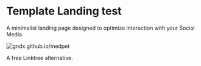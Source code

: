 # Template Landing test



A minimalist landing page designed to optimize interaction with your Social Media.

![gndx.github.io/medpet](https://s3.amazonaws.com/gndx.dev/medpet-base.png)

A free Linktree alternative.
